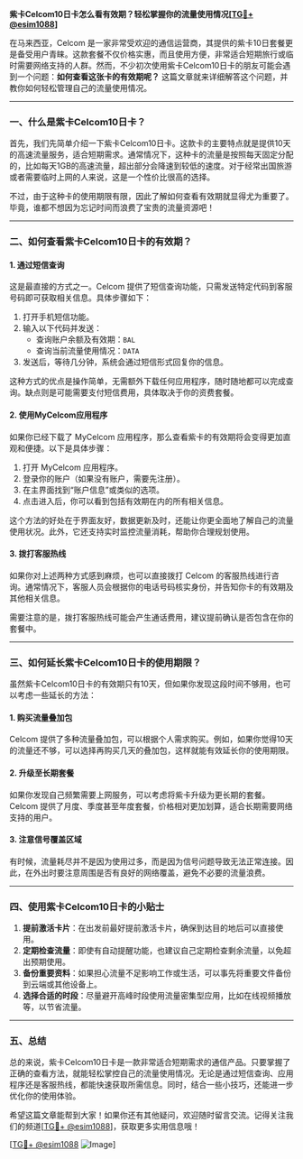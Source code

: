 **紫卡Celcom10日卡怎么看有效期？轻松掌握你的流量使用情况[[TG💪+ @esim1088](https://t.me/s/esim1088)]**

在马来西亚，Celcom 是一家非常受欢迎的通信运营商，其提供的紫卡10日套餐更是备受用户青睐。这款套餐不仅价格实惠，而且使用方便，非常适合短期旅行或临时需要网络支持的人群。然而，不少初次使用紫卡Celcom10日卡的朋友可能会遇到一个问题：**如何查看这张卡的有效期呢？** 这篇文章就来详细解答这个问题，并教你如何轻松管理自己的流量使用情况。

---

### **一、什么是紫卡Celcom10日卡？**

首先，我们先简单介绍一下紫卡Celcom10日卡。这款卡的主要特点就是提供10天的高速流量服务，适合短期需求。通常情况下，这种卡的流量是按照每天固定分配的，比如每天1GB的高速流量，超出部分会降速到较低的速度。对于经常出国旅游或者需要临时上网的人来说，这是一个性价比很高的选择。

不过，由于这种卡的使用期限有限，因此了解如何查看有效期就显得尤为重要了。毕竟，谁都不想因为忘记时间而浪费了宝贵的流量资源吧！

---

### **二、如何查看紫卡Celcom10日卡的有效期？**

#### **1. 通过短信查询**
这是最直接的方式之一。Celcom 提供了短信查询功能，只需发送特定代码到客服号码即可获取相关信息。具体步骤如下：

1. 打开手机短信功能。
2. 输入以下代码并发送：
   - 查询账户余额及有效期：`BAL`
   - 查询当前流量使用情况：`DATA`
3. 发送后，等待几分钟，系统会通过短信形式回复你的信息。

这种方式的优点是操作简单，无需额外下载任何应用程序，随时随地都可以完成查询。缺点则是可能需要支付短信费用，具体取决于你的资费套餐。

#### **2. 使用MyCelcom应用程序**
如果你已经下载了 MyCelcom 应用程序，那么查看紫卡的有效期将会变得更加直观和便捷。以下是具体步骤：

1. 打开 MyCelcom 应用程序。
2. 登录你的账户（如果没有账户，需要先注册）。
3. 在主界面找到“账户信息”或类似的选项。
4. 点击进入后，你可以看到包括有效期在内的所有相关信息。

这个方法的好处在于界面友好，数据更新及时，还能让你更全面地了解自己的流量使用状况。此外，它还支持实时监控流量消耗，帮助你合理规划使用。

#### **3. 拨打客服热线**
如果你对上述两种方式感到麻烦，也可以直接拨打 Celcom 的客服热线进行咨询。通常情况下，客服人员会根据你的电话号码核实身份，并告知你卡的有效期及其他相关信息。

需要注意的是，拨打客服热线可能会产生通话费用，建议提前确认是否包含在你的套餐中。

---

### **三、如何延长紫卡Celcom10日卡的使用期限？**

虽然紫卡Celcom10日卡的有效期只有10天，但如果你发现这段时间不够用，也可以考虑一些延长的方法：

#### **1. 购买流量叠加包**
Celcom 提供了多种流量叠加包，可以根据个人需求购买。例如，如果你觉得10天的流量还不够，可以选择再购买几天的叠加包，这样就能有效延长你的使用期限。

#### **2. 升级至长期套餐**
如果你发现自己频繁需要上网服务，可以考虑将紫卡升级为更长期的套餐。Celcom 提供了月度、季度甚至年度套餐，价格相对更加划算，适合长期需要网络支持的用户。

#### **3. 注意信号覆盖区域**
有时候，流量耗尽并不是因为使用过多，而是因为信号问题导致无法正常连接。因此，在外出时要注意周围是否有良好的网络覆盖，避免不必要的流量浪费。

---

### **四、使用紫卡Celcom10日卡的小贴士**

1. **提前激活卡片**：在出发前最好提前激活卡片，确保到达目的地后可以直接使用。
2. **定期检查流量**：即使有自动提醒功能，也建议自己定期检查剩余流量，以免超出预期使用。
3. **备份重要资料**：如果担心流量不足影响工作或生活，可以事先将重要文件备份到云端或其他设备上。
4. **选择合适的时段**：尽量避开高峰时段使用流量密集型应用，比如在线视频播放等，以节省流量。

---

### **五、总结**

总的来说，紫卡Celcom10日卡是一款非常适合短期需求的通信产品。只要掌握了正确的查看方法，就能轻松掌控自己的流量使用情况。无论是通过短信查询、应用程序还是客服热线，都能快速获取所需信息。同时，结合一些小技巧，还能进一步优化你的使用体验。

希望这篇文章能帮到大家！如果你还有其他疑问，欢迎随时留言交流。记得关注我们的频道[[TG💪+ @esim1088](https://t.me/s/esim1088)]，获取更多实用信息哦！

[[TG💪+ @esim1088](https://t.me/s/esim1088) ![Image](https://i.postimg.cc/4NQfJmqS/Snipaste-2025-05-13-00-14-12.png)]